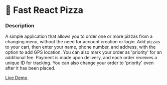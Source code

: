 # 🍕 Fast React Pizza

### Description
A simple application that allows you to order one or more pizzas from a changing menu, without the need for account creation or login. Add pizzas to your cart, then enter your name, phone number, and address, with the option to add GPS location. You can also mark your order as 'priority' for an additional fee. Payment is made upon delivery, and each order receives a unique ID for tracking. You can also change your order to 'priority' even after it has been placed.


[Live Demo](https://fast-react-pizza-mahmoud.netlify.app/).
